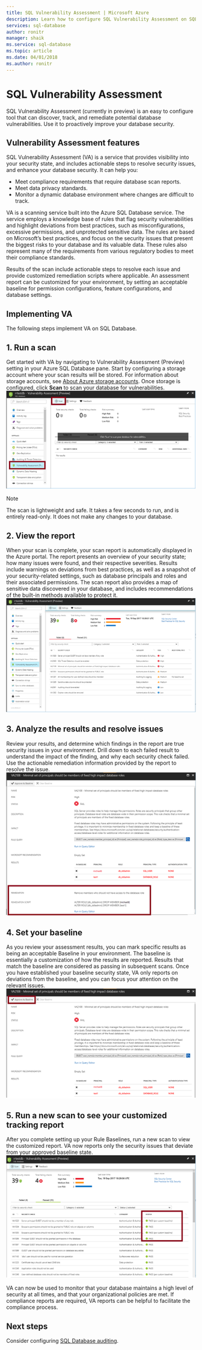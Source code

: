 ```yaml
---
title: SQL Vulnerability Assessment | Microsoft Azure
description: Learn how to configure SQL Vulnerability Assessment on SQL Database.
services: sql-database
author: ronitr
manager: shaik
ms.service: sql-database
ms.topic: article
ms.date: 04/01/2018
ms.author: ronitr
---
```


# SQL Vulnerability Assessment

SQL Vulnerability Assessment (currently in preview) is an easy to configure tool that can discover, track, and remediate potential database vulnerabilities. Use it to proactively improve your database security.  

## Vulnerability Assessment features  
SQL Vulnerability Assessment (VA) is a service that provides visibility into your security state, and includes actionable steps to resolve security issues, and enhance your database security. It can help you:  
- Meet compliance requirements that require database scan reports.  
- Meet data privacy standards.  
- Monitor a dynamic database environment where changes are difficult to track.  

VA is a scanning service built into the Azure SQL Database service. The service employs a knowledge base of rules that flag security vulnerabilities and highlight deviations from best practices, such as misconfigurations, excessive permissions, and unprotected sensitive data. The rules are based on Microsoft’s best practices, and focus on the security issues that present the biggest risks to your database and its valuable data. These rules also represent many of the requirements from various regulatory bodies to meet their compliance standards.  

Results of the scan include actionable steps to resolve each issue and provide customized remediation scripts where applicable. An assessment report can be customized for your environment, by setting an acceptable baseline for permission configurations, feature configurations, and database settings.   

## Implementing VA  
The following steps implement VA on SQL Database.  

## 1. Run a scan  
Get started with VA by navigating to Vulnerability Assessment (Preview) setting in your Azure SQL Database pane. Start by configuring a storage account where your scan results will be stored. For information about storage accounts, see [About Azure storage accounts](../storage/common/storage-create-storage-account.md). Once storage is configured, click **Scan** to scan your database for vulnerabilities.  
![Scan a database](./media/sql-vulnerability-assessment/pp_va_initialize.png)  
  > [!NOTE]   
  > The scan is lightweight and safe. It takes a few seconds to run, and is entirely read-only. It does not make any changes to your database.  

## 2. View the report  
When your scan is complete, your scan report is automatically displayed in the Azure portal. The report presents an overview of your security state; how many issues were found, and their respective severities. Results include warnings on deviations from best practices, as well as a snapshot of your security-related settings, such as database principals and roles and their associated permissions. The scan report also provides a map of sensitive data discovered in your database, and includes recommendations of the built-in methods available to protect it.  
![View the report](./media/sql-vulnerability-assessment/pp_main_getstarted.png)  

## 3. Analyze the results and resolve issues  
Review your results, and determine which findings in the report are true security issues in your environment. Drill down to each failed result to understand the impact of the finding, and why each security check failed. Use the actionable remediation information provided by the report to resolve the issue.  
![Analyze the report](./media/sql-vulnerability-assessment/pp_fail_rule_show_remediation.png)    

## 4. Set your baseline  
As you review your assessment results, you can mark specific results as being an acceptable Baseline in your environment. The baseline is essentially a customization of how the results are reported. Results that match the baseline are considered as passing in subsequent scans. Once you have established your baseline security state, VA only reports on deviations from the baseline, and you can focus your attention on the relevant issues.  
![Set your baseline](./media/sql-vulnerability-assessment/pp_fail_rule_show_baseline.png)  

## 5. Run a new scan to see your customized tracking report  
After you complete setting up your Rule Baselines, run a new scan to view the customized report. VA now reports only the security issues that deviate from your approved baseline state.  
![View your customized report](./media/sql-vulnerability-assessment/pp_pass_main_with_baselines.png)  

VA can now be used to monitor that your database maintains a high level of security at all times, and that your organizational policies are met. If compliance reports are required, VA reports can be helpful to facilitate the compliance process.  

## Next steps  

Consider configuring [SQL Database auditing](sql-database-auditing.md).  
